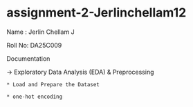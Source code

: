 # assignment-2-Jerlinchellam12

Name : Jerlin Chellam J

Roll No: DA25C009

Documentation

-> Exploratory Data Analysis (EDA) & Preprocessing
  
    * Load and Prepare the Dataset

    * one-hot encoding
